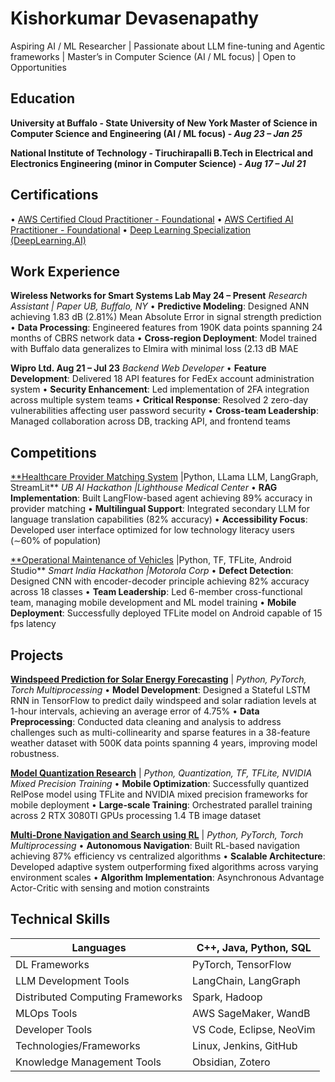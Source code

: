 # Kishorkumar Devasenapathy
Aspiring AI / ML Researcher | Passionate about LLM fine-tuning and Agentic frameworks | Master’s in Computer Science (AI / ML focus) | Open to Opportunities

## Education
**University at Buffalo - State University of New York Master of Science in Computer Science and Engineering (AI / ML focus) - *Aug 23 – Jan 25***

**National Institute of Technology - Tiruchirapalli B.Tech in Electrical and Electronics Engineering (minor in Computer Science) - *Aug 17 – Jul 21***
## Certifications
• [AWS Certified Cloud Practitioner - Foundational](https://www.credly.com/badges/80f4adaf-13e0-419a-aacf-70741d6c969d/public_url)
• [AWS Certified AI Practitioner - Foundational](https://www.credly.com/badges/75b6ea48-9e64-4715-bc75-d30493772732/public_url)
• [Deep Learning Specialization (DeepLearning.AI)](https://www.coursera.org/account/accomplishments/specialization/certificate/M7QXF3SA5DDR)
## Work Experience
**Wireless Networks for Smart Systems Lab May 24 – Present**
*Research Assistant | Paper UB, Buffalo, NY*
• **Predictive Modeling**: Designed ANN achieving 1.83 dB (2.81%) Mean Absolute Error in signal strength prediction
• **Data Processing**: Engineered features from 190K data points spanning 24 months of CBRS network data
• **Cross-region Deployment**: Model trained with Buffalo data generalizes to Elmira with minimal loss (2.13 dB MAE

**Wipro Ltd. Aug 21 – Jul 23**
*Backend Web Developer*
• **Feature Development**: Delivered 18 API features for FedEx account administration system
• **Security Enhancement**: Led implementation of 2FA integration across multiple system teams
• **Critical Response**: Resolved 2 zero-day vulnerabilities affecting user password security
• **Cross-team Leadership**: Managed collaboration across DB, tracking API, and frontend teams
## Competitions
[**Healthcare Provider Matching System]() |Python, LLama LLM, LangGraph, StreamLit**
*UB AI Hackathon |Lighthouse Medical Center*
• **RAG Implementation**: Built LangFlow-based agent achieving 89% accuracy in provider matching
• **Multilingual Support**: Integrated secondary LLM for language translation capabilities (82% accuracy)
• **Accessibility Focus**: Developed user interface optimized for low technology literacy users (∼60% of population)

[**Operational Maintenance of Vehicles]() |Python, TF, TFLite, Android Studio**
*Smart India Hackathon |Motorola Corp*
• **Defect Detection**: Designed CNN with encoder-decoder principle achieving 82% accuracy across 18 classes
• **Team Leadership**: Led 6-member cross-functional team, managing mobile development and ML model training
• **Mobile Deployment**: Successfully deployed TFLite model on Android capable of 15 fps latency
## Projects
[**Windspeed Prediction for Solar Energy Forecasting**]() | *Python, PyTorch, Torch Multiprocessing*
• **Model Development**: Designed a Stateful LSTM RNN in TensorFlow to predict daily windspeed and solar radiation levels at 1-hour intervals, achieving an average error of 4.75%
• **Data Preprocessing**: Conducted data cleaning and analysis to address challenges such as multi-collinearity and sparse features in a 38-feature weather dataset with 500K data points spanning 4 years, improving model robustness.

[**Model Quantization Research**]() | *Python, Quantization, TF, TFLite, NVIDIA Mixed Precision Training*
• **Mobile Optimization**: Successfully quantized RelPose model using TFLite and NVIDIA mixed precision frameworks for mobile deployment
• **Large-scale Training**: Orchestrated parallel training across 2 RTX 3080TI GPUs processing 1.4 TB image dataset

[**Multi-Drone Navigation and Search using RL**]() | *Python, PyTorch, Torch Multiprocessing*
• **Autonomous Navigation**: Built RL-based navigation achieving 87% efficiency vs centralized algorithms
• **Scalable Architecture**: Developed adaptive system outperforming fixed algorithms across varying environment scales
• **Algorithm Implementation**: Asynchronous Advantage Actor-Critic with sensing and motion constraints
## Technical Skills

| Languages                        | C++, Java, Python, SQL   |
| -------------------------------- | ------------------------ |
| DL Frameworks                    | PyTorch, TensorFlow      |
| LLM Development Tools            | LangChain, LangGraph     |
| Distributed Computing Frameworks | Spark, Hadoop            |
| MLOps Tools                      | AWS SageMaker, WandB<br> |
| Developer Tools                  | VS Code, Eclipse, NeoVim |
| Technologies/Frameworks          | Linux, Jenkins, GitHub   |
| Knowledge Management Tools       | Obsidian, Zotero         |
